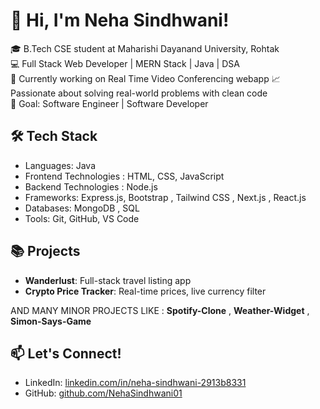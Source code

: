 # 👋 Hi, I'm Neha Sindhwani!

🎓 B.Tech CSE student at Maharishi Dayanand University, Rohtak  
💻 Full Stack Web Developer | MERN Stack | Java | DSA  
🚀 Currently working on Real Time Video Conferencing webapp
📈 Passionate about solving real-world problems with clean code  
🌟 Goal: Software Engineer | Software Developer

## 🛠️ Tech Stack
- Languages: Java
- Frontend Technologies : HTML, CSS, JavaScript
- Backend Technologies : Node.js
- Frameworks: Express.js, Bootstrap , Tailwind CSS , Next.js , React.js
- Databases: MongoDB , SQL
- Tools: Git, GitHub, VS Code

## 📚 Projects
- **Wanderlust**: Full-stack travel listing app
- **Crypto Price Tracker**: Real-time prices, live currency filter

AND MANY MINOR PROJECTS LIKE : **Spotify-Clone** , **Weather-Widget** , **Simon-Says-Game**

## 📫 Let's Connect!
- LinkedIn: [linkedin.com/in/neha-sindhwani-2913b8331](https://www.linkedin.com/in/neha-sindhwani-2913b8331/)
- GitHub: [github.com/NehaSindhwani01](https://github.com/NehaSindhwani01)



